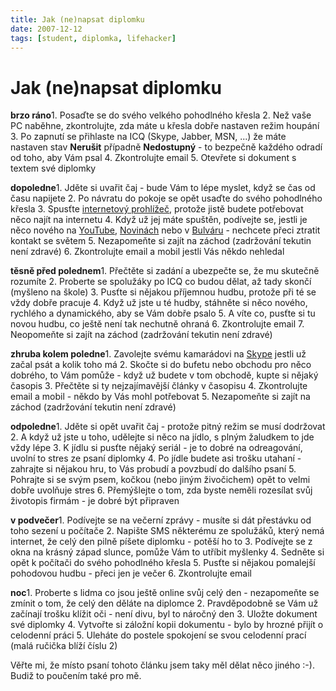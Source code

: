 ```yaml
---
title: Jak (ne)napsat diplomku
date: 2007-12-12
tags: [student, diplomka, lifehacker]
---
```



# Jak (ne)napsat diplomku

**brzo ráno**1. Posaďte se do svého velkého pohodlného křesla
2. Než vaše PC naběhne, zkontrolujte, zda máte u křesla dobře nastaven režim houpání
3. Po zapnutí se přihlaste na ICQ (Skype, Jabber, MSN, ...) že máte nastaven stav **Nerušit** případně **Nedostupný** - to bezpečně každého odradí od toho, aby Vám psal
4. Zkontrolujte email
5. Otevřete si dokument s textem své diplomky

**dopoledne**1. Jděte si uvařit čaj - bude Vám to lépe myslet, když se čas od času napijete
2. Po návratu do pokoje se opět usaďte do svého pohodlného křesla
3. Spusťte [internetový prohlížeč](http://www.mozilla-europe.org/cs/products/firefox/), protože jistě budete potřebovat něco najít na internetu
4. Když už jej máte spuštěn, podívejte se, jestli je něco nového na [YouTube](http://www.youtube.com/), [Novinách](http://news.google.cz/) nebo v [Bulváru](http://www.blesk.cz/) - nechcete přeci ztratit kontakt se světem
5. Nezapomeňte si zajít na záchod (zadržování tekutin není zdravé)
6. Zkontrolujte email a mobil jestli Vás někdo nehledal

**těsně před polednem**1. Přečtěte si zadání a ubezpečte se, že mu skutečně rozumíte
2. Proberte se spolužáky po ICQ co budou dělat, až tady skončí (myšleno na škole)
3. Pusťte si nějakou příjemnou hudbu, protože při té se vždy dobře pracuje
4. Když už jste u té hudby, stáhněte si něco nového, rychlého a dynamického, aby se Vám dobře psalo
5. A víte co, pusťte si tu novou hudbu, co ještě není tak nechutně ohraná
6. Zkontrolujte email
7. Neopomeňte si zajít na záchod (zadržování tekutin není zdravé)

**zhruba kolem poledne**1. Zavolejte svému kamarádovi na [Skype](http://www.skype.com/) jestli už začal psát a kolik toho má
2. Skočte si do bufetu nebo obchodu pro něco dobrého, to Vám pomůže - když už budete v tom obchodě, kupte si nějaký časopis
3. Přečtěte si ty nejzajímavější články v časopisu
4. Zkontrolujte email a mobil - někdo by Vás mohl potřebovat
5. Nezapomeňte si zajít na záchod (zadržování tekutin není zdravé)

**odpoledne**1. Jděte si opět uvařit čaj - protože pitný režim se musí dodržovat
2. A když už jste u toho, udělejte si něco na jídlo, s plným žaludkem to jde vždy lépe
3. K jídlu si pusťte nějaký seriál - je to dobré na odreagování, uvolní to stres ze psaní diplomky
4. Po jídle budete asi trošku utahaní - zahrajte si nějakou hru, to Vás probudí a povzbudí do dalšího psaní
5. Pohrajte si se svým psem, kočkou (nebo jiným živočichem) opět to velmi dobře uvolňuje stres
6. Přemýšlejte o tom, zda byste neměli rozesílat svůj životopis firmám - je dobré být připraven

**v podvečer**1. Podívejte se na večerní zprávy - musíte si dát přestávku od toho sezení u počítače
2. Napište SMS některému ze spolužáků, který nemá internet, že celý den pilně píšete diplomku - potěší ho to
3. Podívejte se z okna na krásný západ slunce, pomůže Vám to utříbit myšlenky
4. Sedněte si opět k počítači do svého pohodlného křesla
5. Pusťte si nějakou pomalejší pohodovou hudbu - přeci jen je večer
6. Zkontrolujte email

**noc**1. Proberte s lidma co jsou ještě online svůj celý den - nezapomeňte se zmínit o tom, že celý den děláte na diplomce
2. Pravděpodobně se Vám už začínají trošku klížit oči - není divu, byl to náročný den
3. Uložte dokument své diplomky
4. Vytvořte si záložní kopii dokumentu - bylo by hrozné přijít o celodenní práci
5. Uleháte do postele spokojení se svou celodenní prací (malá ručička blíží číslu 2)

 Věřte mi, že místo psaní tohoto článku jsem taky měl dělat něco jiného :-). Budiž to poučením také pro mě.
